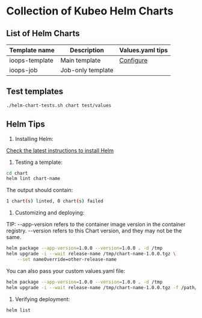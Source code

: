 # Collection of Kubeo Helm Charts

## List of Helm Charts

| Template name | Description | Values.yaml tips |
|---|---|---|
| ioops-template | Main template | [Configure](Configure.md) |
| ioops-job | Job-only template | |

## Test templates

```bash
./helm-chart-tests.sh chart test/values
```

## Helm Tips

1) Installing Helm:

[Check the latest instructions to install Helm](https://helm.sh/docs/intro/install/)

1) Testing a template:

```bash
cd chart
helm lint chart-name
```

The output should contain:

```bash
1 chart(s) linted, 0 chart(s) failed
```

1) Customizing and deploying:

TIP: --app-version refers to the container image version in the container registry. --version refers to this Chart version, and they may not be the same.

```bash
helm package --app-version=1.0.0 --version=1.0.0 . -d /tmp
helm upgrade -i --wait release-name /tmp/chart-name-1.0.0.tgz \
    --set nameOverride=other-release-name
```

You can also pass your custom values.yaml file:

```bash
helm package --app-version=1.0.0 --version=1.0.0 . -d /tmp
helm upgrade -i --wait release-name /tmp/chart-name-1.0.0.tgz -f /path/to/values.yaml
```

1) Verifying deployment:

```bash
helm list
```